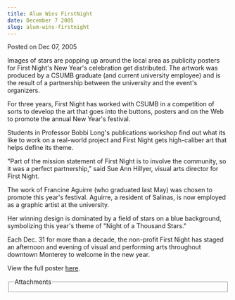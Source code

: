 ```yaml
---
title: Alum Wins FirstNight
date: December 7 2005
slug: alum-wins-firstnight
---
```


 
<span class="date">Posted on Dec 07, 2005 </span>
<p>
  Images of stars are popping up around the local area as publicity posters for
  First Night&apos;s New Year&apos;s celebration get distributed. The artwork
  was produced by a CSUMB graduate (and current university employee) and is the
  result of a partnership between the university and the event&apos;s
  organizers.
</p>
<p>
  For three years, First Night has worked with CSUMB in a competition of sorts
  to develop the art that goes into the buttons, posters and on the Web to
  promote the annual New Year&apos;s festival.
</p>
<p>
  Students in Professor Bobbi Long&apos;s publications workshop find out what
  its like to work on a real-world project and First Night gets high-caliber art
  that helps define its theme.
</p>
<p>
  &quot;Part of the mission statement of First Night is to involve the
  community, so it was a perfect partnership,&quot; said Sue Ann Hillyer, visual
  arts director for First Night.
</p>
<p>
  The work of Francine Aguirre (who graduated last May) was chosen to promote
  this year&apos;s festival. Aguirre, a resident of Salinas, is now employed as
  a graphic artist at the university.
</p>
<p>
  Her winning design is dominated by a field of stars on a blue background,
  symbolizing this year&apos;s theme of &quot;Night of a Thousand Stars.&quot;
</p>
<p>
  Each Dec. 31 for more than a decade, the non-profit First Night has staged an
  afternoon and evening of visual and performing arts throughout downtown
  Monterey to welcome in the new year.
</p>
<p>
  View the full poster
  <a
    href="https://news.csumb.edu/sites/default/files/65/igx_migrate/files/FirstNightposter.pdf"
    rel="nofollow"
    >here</a
  >.
</p>
<fieldset class="fieldgroup group-attachments">
  <legend>Attachments</legend>
  <div class="field field-type-emvideo field-field-attach-video">
    <div class="field-items">
      <div class="field-item odd">
        <div class="emvideo emvideo-video emvideo-" />
      </div>
    </div>
  </div>
</fieldset>
 
